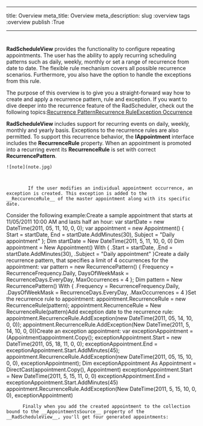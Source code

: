 ___
title: Overview
meta_title: Overview
meta_description: 
slug :overview
tags :overview
publish :True
___


# 

__RadScheduleView__ provides the functionality to configure repeating appointments. The user has the ability to apply recurring scheduling patterns such as daily, weekly, monthly or set a range of recurrence from date to date. The flexible rule mechanism covers all possible recurrence scenarios. Furthermore, you also have the option to handle the exceptions from this rule.
        

The purpose of this overview is to give you a straight-forward way how to create and apply a recurrence pattern, rule and exception. If you want to dive deeper into the recurrence feature of the RadScheduler, check out the following topics:[Recurrence Pattern](3F113E6D-5519-40FD-A3B3-6A46B2489318)[Recurrence Rule](048F4BD6-35B4-486C-A03D-44EED6F6D33D)[Exception Occurrence](#Exceptions)



__RadScheduleView__ includes support for recurring events on daily, weekly, monthly and yearly basis. Exceptions to the recurrence rules are also permitted. To support this recurrence behavior, the __IAppointment__ interface includes the __RecurrenceRule__ property. When an appointment is promoted into a recurring event its __RecurrenceRule__ is set with correct __RecurrencePattern__.
        
    ![note](note.jpg)
    	


            If the user modifies an individual appointment occurrence, an exception is created. This exception is added to the __ReccurenceRule__ of the master appointment along with its specific date.
          

Consider the following example:Create a sample appointment that starts at 11/05/2011 10:00 AM and lasts half an hour: 
var startDate = new DateTime(2011, 05, 11, 10, 0, 0);
var appointment = new Appointment() {
    Start = startDate,
    End = startDate.AddMinutes(30),
    Subject = "Daily appointment"
};
Dim startDate = New DateTime(2011, 5, 11, 10, 0, 0)
Dim appointment = New Appointment() With {
    .Start = startDate,
    .End = startDate.AddMinutes(30),
    .Subject = "Daily appointment"
}Create a daily recurrence pattern, that specifies a limit of 4 occurrences for the appointment: 
var pattern = new RecurrencePattern() {
    Frequency = RecurrenceFrequency.Daily,
    DaysOfWeekMask = RecurrenceDays.EveryDay,
    MaxOccurrences = 4
};
Dim pattern = New RecurrencePattern() With {
    .Frequency = RecurrenceFrequency.Daily,
    .DaysOfWeekMask = RecurrenceDays.EveryDay,
    .MaxOccurrences = 4
}Set the recurrence rule to appointment: 
appointment.RecurrenceRule = new RecurrenceRule(pattern);
appointment.RecurrenceRule = New RecurrenceRule(pattern)Add exception date to the recurrence rule: 
appointment.RecurrenceRule.AddException(new DateTime(2011, 05, 14, 10, 0, 0));
appointment.RecurrenceRule.AddException(New DateTime(2011, 5, 14, 10, 0, 0))Create an exception appointment: 
var exceptionAppointment = (Appointment)appointment.Copy();
exceptionAppointment.Start = new DateTime(2011, 05, 18, 11, 0, 0);
exceptionAppointment.End = exceptionAppointment.Start.AddMinutes(45);
appointment.RecurrenceRule.AddException(new DateTime(2011, 05, 15, 10, 0, 0), exceptionAppointment);
Dim exceptionAppointment As Appointment = DirectCast(appointment.Copy(), Appointment)
exceptionAppointment.Start = New DateTime(2011, 5, 15, 11, 0, 0)
exceptionAppointment.End = exceptionAppointment.Start.AddMinutes(45)
appointment.RecurrenceRule.AddException(New DateTime(2011, 5, 15, 10, 0, 0), exceptionAppointment)


          Finally when you add the created appointment to the collection bound to the __AppointmentsSource__ property of the __RadScheduleView__, you'll get four generated appointments:
        




               
            
